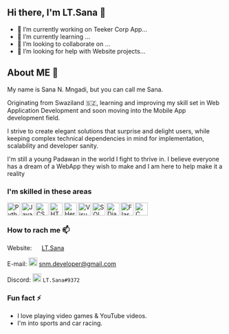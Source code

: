 ## Hi there, I'm LT.Sana 👋

- 🔭 I’m currently working on Teeker Corp App...
- 🌱 I’m currently learning ...
- 👯 I’m looking to collaborate on ...
- 🤔 I’m looking for help with Website projects...

## About ME 💬
My name is Sana N. Mngadi, but you can call me Sana.

Originating from Swaziland 🇸🇿, learning and improving my skill set in Web Application Development and soon moving into the Mobile App development field.

I strive to create elegant solutions that surprise and delight users, while keeping complex technical dependencies in mind for implementation, scalability and developer sanity.

I'm still a young Padawan in the world I fight to thrive in. I believe everyone has a dream of a WebApp they wish to make and I am here to help make it a reality

### I'm skilled in these areas
<img alt="Python" src="https://upload.wikimedia.org/wikipedia/commons/thumb/c/c3/Python-logo-notext.svg/1024px-Python-logo-notext.svg.png" width="30px" align="left" />
<img alt="JavaScript" src="https://upload.wikimedia.org/wikipedia/commons/thumb/9/99/Unofficial_JavaScript_logo_2.svg/768px-Unofficial_JavaScript_logo_2.svg.png" width="30px" align="left" />
<img alt="CSS" src="https://upload.wikimedia.org/wikipedia/commons/d/d5/CSS3_logo_and_wordmark.svg" width="30px" align="left" />
<img alt="HTML5" src="https://catalin.red/dist/uploads/2011/01/css3-html5-logo-initial.png" width="30px" align="left" />
<img alt="Heroku" src="https://cdn.worldvectorlogo.com/logos/heroku.svg" width="30px" align="left" />
<img alt="Visual Studio Code" src="https://user-images.githubusercontent.com/674621/71187801-14e60a80-2280-11ea-94c9-e56576f76baf.png" width="30px" align="left" />
<img alt="SQL" src="https://banner2.cleanpng.com/20180526/oqt/kisspng-microsoft-sql-server-mysql-database-logo-5b098c6ebad6d7.7316225815273524307653.jpg" width="30px" align="left" />
<img alt="Django" src="https://www.djangoproject.com/m/img/logos/django-logo-negative.png" width="30px" align="left" />
<img alt="Flask" src="https://seeklogo.com/images/F/flask-logo-44C507ABB7-seeklogo.com.png" width="30px" align="left" />
<img alt="C Language" src="https://cdn.iconscout.com/icon/free/png-512/c-programming-569564.png" width="30px" />

### How to rach me 📫
Website: <img src="https://snm.codes/static/App0/assets/img/LT_SANA_AVI.4f5bf51658b6.jpg?h=e988f45d8a784b0af03ed86e4cb56488" width="15px" /> [LT.Sana](http://snm.codes)

E-mail: <img src="https://www.iconfinder.com/data/icons/social-media-logos-6/512/112-gmail_email_mail-512.png" width="20px"/> snm.developer@gmail.com

Discord: <img src="https://cdn4.iconfinder.com/data/icons/logos-and-brands/512/91_Discord_logo_logos-512.png" width="20px" /> `LT.Sana#9372`

### Fun fact ⚡
- I love playing video games & YouTube videos.
- I'm into sports and car racing.
